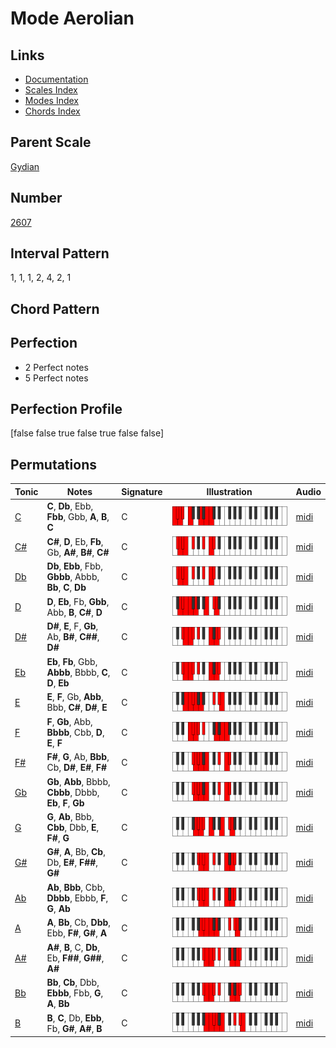 # Mode Aerolian

## Links

- [Documentation](index.md)
- [Scales Index](Scales.md)
- [Modes Index](Modes.md)
- [Chords Index](Chords.md)

## Parent Scale

[Gydian](ScaleGydian.md)

## Number

[2607](https://ianring.com/musictheory/scales/2607)

## Interval Pattern

1, 1, 1, 2, 4, 2, 1

## Chord Pattern



## Perfection

- 2 Perfect notes
- 5 Perfect notes

## Perfection Profile

[false false true false true false false]

## Permutations

| Tonic | Notes | Signature | Illustration | Audio |
|-------|-------|-----------|--------------|-------|
| [C](ModeCNaturalAerolian.md) | **C**, **Db**, Ebb, **Fbb**, Gbb, **A**, **B**, **C** | C | ![CNaturalAerolian](ModeCNaturalAerolian.png) | [midi](https://github.com/edipermadi/music/blob/main/docs/ModeCNaturalAerolian.mid?raw=true) |
| [C#](ModeCSharpAerolian.md) | **C#**, **D**, Eb, **Fb**, Gb, **A#**, **B#**, **C#** | C | ![CSharpAerolian](ModeCSharpAerolian.png) | [midi](https://github.com/edipermadi/music/blob/main/docs/ModeCSharpAerolian.mid?raw=true) |
| [Db](ModeDFlatAerolian.md) | **Db**, **Ebb**, Fbb, **Gbbb**, Abbb, **Bb**, **C**, **Db** | C | ![DFlatAerolian](ModeDFlatAerolian.png) | [midi](https://github.com/edipermadi/music/blob/main/docs/ModeDFlatAerolian.mid?raw=true) |
| [D](ModeDNaturalAerolian.md) | **D**, **Eb**, Fb, **Gbb**, Abb, **B**, **C#**, **D** | C | ![DNaturalAerolian](ModeDNaturalAerolian.png) | [midi](https://github.com/edipermadi/music/blob/main/docs/ModeDNaturalAerolian.mid?raw=true) |
| [D#](ModeDSharpAerolian.md) | **D#**, **E**, F, **Gb**, Ab, **B#**, **C##**, **D#** | C | ![DSharpAerolian](ModeDSharpAerolian.png) | [midi](https://github.com/edipermadi/music/blob/main/docs/ModeDSharpAerolian.mid?raw=true) |
| [Eb](ModeEFlatAerolian.md) | **Eb**, **Fb**, Gbb, **Abbb**, Bbbb, **C**, **D**, **Eb** | C | ![EFlatAerolian](ModeEFlatAerolian.png) | [midi](https://github.com/edipermadi/music/blob/main/docs/ModeEFlatAerolian.mid?raw=true) |
| [E](ModeENaturalAerolian.md) | **E**, **F**, Gb, **Abb**, Bbb, **C#**, **D#**, **E** | C | ![ENaturalAerolian](ModeENaturalAerolian.png) | [midi](https://github.com/edipermadi/music/blob/main/docs/ModeENaturalAerolian.mid?raw=true) |
| [F](ModeFNaturalAerolian.md) | **F**, **Gb**, Abb, **Bbbb**, Cbb, **D**, **E**, **F** | C | ![FNaturalAerolian](ModeFNaturalAerolian.png) | [midi](https://github.com/edipermadi/music/blob/main/docs/ModeFNaturalAerolian.mid?raw=true) |
| [F#](ModeFSharpAerolian.md) | **F#**, **G**, Ab, **Bbb**, Cb, **D#**, **E#**, **F#** | C | ![FSharpAerolian](ModeFSharpAerolian.png) | [midi](https://github.com/edipermadi/music/blob/main/docs/ModeFSharpAerolian.mid?raw=true) |
| [Gb](ModeGFlatAerolian.md) | **Gb**, **Abb**, Bbbb, **Cbbb**, Dbbb, **Eb**, **F**, **Gb** | C | ![GFlatAerolian](ModeGFlatAerolian.png) | [midi](https://github.com/edipermadi/music/blob/main/docs/ModeGFlatAerolian.mid?raw=true) |
| [G](ModeGNaturalAerolian.md) | **G**, **Ab**, Bbb, **Cbb**, Dbb, **E**, **F#**, **G** | C | ![GNaturalAerolian](ModeGNaturalAerolian.png) | [midi](https://github.com/edipermadi/music/blob/main/docs/ModeGNaturalAerolian.mid?raw=true) |
| [G#](ModeGSharpAerolian.md) | **G#**, **A**, Bb, **Cb**, Db, **E#**, **F##**, **G#** | C | ![GSharpAerolian](ModeGSharpAerolian.png) | [midi](https://github.com/edipermadi/music/blob/main/docs/ModeGSharpAerolian.mid?raw=true) |
| [Ab](ModeAFlatAerolian.md) | **Ab**, **Bbb**, Cbb, **Dbbb**, Ebbb, **F**, **G**, **Ab** | C | ![AFlatAerolian](ModeAFlatAerolian.png) | [midi](https://github.com/edipermadi/music/blob/main/docs/ModeAFlatAerolian.mid?raw=true) |
| [A](ModeANaturalAerolian.md) | **A**, **Bb**, Cb, **Dbb**, Ebb, **F#**, **G#**, **A** | C | ![ANaturalAerolian](ModeANaturalAerolian.png) | [midi](https://github.com/edipermadi/music/blob/main/docs/ModeANaturalAerolian.mid?raw=true) |
| [A#](ModeASharpAerolian.md) | **A#**, **B**, C, **Db**, Eb, **F##**, **G##**, **A#** | C | ![ASharpAerolian](ModeASharpAerolian.png) | [midi](https://github.com/edipermadi/music/blob/main/docs/ModeASharpAerolian.mid?raw=true) |
| [Bb](ModeBFlatAerolian.md) | **Bb**, **Cb**, Dbb, **Ebbb**, Fbb, **G**, **A**, **Bb** | C | ![BFlatAerolian](ModeBFlatAerolian.png) | [midi](https://github.com/edipermadi/music/blob/main/docs/ModeBFlatAerolian.mid?raw=true) |
| [B](ModeBNaturalAerolian.md) | **B**, **C**, Db, **Ebb**, Fb, **G#**, **A#**, **B** | C | ![BNaturalAerolian](ModeBNaturalAerolian.png) | [midi](https://github.com/edipermadi/music/blob/main/docs/ModeBNaturalAerolian.mid?raw=true) |
